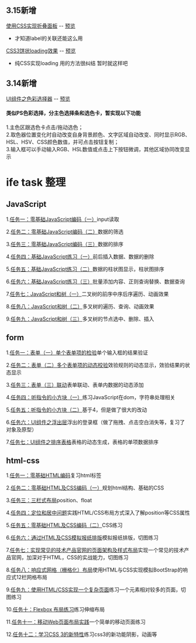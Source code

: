 ## 3.15新增  ##    
    
[使用CSS实现折叠面板](https://github.com/wuyuanaaa/baiduife/blob/master/html-css/task-14.html)  \-\- [预览](https://wuyuanaaa.github.io/baiduife/html-css/task-14.html)       
   
  
-  才知道label的关联还能这么用  
  
[CSS3饼状loading效果](https://github.com/wuyuanaaa/baiduife/blob/master/html-css/task-15.html) \-\- [预览](https://wuyuanaaa.github.io/baiduife/html-css/task-15.html)         
    
-  纯CSS实现loading 用的方法很纠结  暂时就这样吧


## 3.14新增  ##  
  
[UI组件之色彩选择器](https://github.com/wuyuanaaa/baiduife/blob/master/form/task-8/index.html)  \-\- [预览](https://wuyuanaaa.github.io/baiduife/form/task-8/index.html)     

#### 类似PS色彩选择，分主色选择条和选色卡，暂实现以下功能  ####  
1.主色区跟选色卡点击/拖动选色；    
2.取色器位置变化时自动改变自身背景颜色、文字区域自动改变、同时显示RGB、HSL、HSV、CSS颜色数值，并可点击按钮复制；    
3.输入框可以手动输入RGB、HSL数值或点击上下按钮微调，其他区域协同改变显示    


# ife task 整理 #

## JavaScript ##
1.[任务一：零基础JavaScript编码（一）](https://github.com/wuyuanaaa/baiduife/blob/master/JavaScript/task-1.html)input读取  

2.[任务二：零基础JavaScript编码（二）](https://github.com/wuyuanaaa/baiduife/blob/master/JavaScript/task-2.html)数据的筛选  

3.[任务三：零基础JavaScript编码（三）](https://github.com/wuyuanaaa/baiduife/blob/master/JavaScript/task-3.html)数据的排序  

4.[任务四：基础JavaScript练习（一）](https://github.com/wuyuanaaa/baiduife/blob/master/JavaScript/task-4.html)前后插入数据、数据的删除  

5.[任务五：基础JavaScript练习（二）](https://github.com/wuyuanaaa/baiduife/blob/master/JavaScript/task-5.html)数据的柱状图显示，柱状图排序  

6.[任务六：基础JavaScript练习（三）](https://github.com/wuyuanaaa/baiduife/blob/master/JavaScript/task-6.html)批量添加内容、正则查询替换、数据查询  

7.[任务七：JavaScript和树（一）](https://github.com/wuyuanaaa/baiduife/blob/master/JavaScript/task-7.html)二叉树的前序中序后序遍历、动画效果  

8.[任务八：JavaScript和树（二）](https://github.com/wuyuanaaa/baiduife/blob/master/JavaScript/task-8.html)多叉树的遍历、查询、动画效果  

9.[任务九：JavaScript和树（三）](https://github.com/wuyuanaaa/baiduife/blob/master/JavaScript/task-9.html)多叉树的节点选中、删除、插入  




## form ##
1.[任务一：表单（一）单个表单项的检验](https://github.com/wuyuanaaa/baiduife/blob/master/form/task-1.html)单个输入框的结果验证  

2.[任务二：表单（二）多个表单项的动态校验](https://github.com/wuyuanaaa/baiduife/tree/master/form/task-2)效验规则的动态显示，效验结果的状态显示  

3.[任务三：表单（三）联动](https://github.com/wuyuanaaa/baiduife/blob/master/form/task-3.html)表单联动、表单内数据的动态添加  

4.[任务四：听指令的小方块（一）](https://github.com/wuyuanaaa/baiduife/blob/master/form/task-4.html)练习JavaScript在dom，字符串处理相关  

5.[任务五：听指令的小方块（二）](https://github.com/wuyuanaaa/baiduife/blob/master/form/task-5.html)基于4，但是做了很大的改动  

6.[任务六：UI组件之浮出层](https://github.com/wuyuanaaa/baiduife/blob/master/form/task-6)浮出的登录框（做了拖拽、点击空白消失等，复习了 对象及原型）  

7.[任务七：UI组件之排序表格](https://github.com/wuyuanaaa/baiduife/blob/master/form/task-7)表格的动态生成，表格的单项数据排序  



## html-css ##
1.[任务一：零基础HTML编码](https://github.com/wuyuanaaa/baiduife/blob/master/html-css/task-1.html)复习html标签  

2.[任务二：零基础HTML及CSS编码（一）](https://github.com/wuyuanaaa/baiduife/blob/master/html-css/task-2.html)规划html结构、基础的CSS  

3.[任务三：三栏式布局](https://github.com/wuyuanaaa/baiduife/blob/master/html-css/task-3.html)position、float  

4.[任务四：定位和居中问题](https://github.com/wuyuanaaa/baiduife/blob/master/html-css/task-4.html)实践HTML/CSS布局方式深入了解position等CSS属性  

5.[任务五：零基础HTML及CSS编码（二）](https://github.com/wuyuanaaa/baiduife/blob/master/html-css/task-5.html)CSS练习  

6.[任务六：通过HTML及CSS模拟报纸排版](https://github.com/wuyuanaaa/baiduife/tree/master/html-css/task-6)模拟报纸排版，切图练习  

7.[任务七：实现常见的技术产品官网的页面架构及样式布局](https://github.com/wuyuanaaa/baiduife/tree/master/html-css/task-7)实现一个常见的技术产品官网，加深对于HTML，CSS的实战能力，切图练习  

8.[任务八：响应式网格（栅格化）布局](https://github.com/wuyuanaaa/baiduife/blob/master/html-css/task-8.html)使用HTML与CSS实现模拟BootStrap的响应式12栏网格布局  

9.[任务九：使用HTML/CSS实现一个复杂页面](https://github.com/wuyuanaaa/baiduife/tree/master/html-css/task-9)练习一个元素相对较多的页面，切图练习  

10.[任务十：Flexbox 布局练习](https://github.com/wuyuanaaa/baiduife/blob/master/html-css/task-10.html)练习伸缩布局  

11.[任务十一：移动Web页面布局实践](https://github.com/wuyuanaaa/baiduife/tree/master/html-css/task-11)一个简单的移动页面练习  

12.[任务十二：学习CSS 3的新特性](https://github.com/wuyuanaaa/baiduife/tree/master/html-css/task-12.html)练习css3的新功能阴影，动画等  


